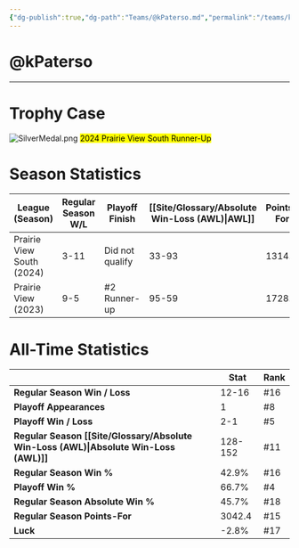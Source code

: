 ```yaml
---
{"dg-publish":true,"dg-path":"Teams/@kPaterso.md","permalink":"/teams/k-paterso/"}
---
```


# @kPaterso
--- 
# Trophy Case

![SilverMedal.png](/img/user/z_Assets/img/SilverMedal.png)
<mark class="grey mark-border">2024 Prairie View South Runner-Up</mark>
# Season Statistics
| **League (Season)** | **Regular Season W/L** | **Playoff Finish** | **[[Site/Glossary/Absolute Win-Loss (AWL)\|AWL]]** | **Points-For** |
| ------------------- | ---------------------- | ------------------ | ------------------------------------ | -------------- |
| Prairie View South (2024) | 3-11 | Did not qualify | 33-93 | 1314.3 |
| Prairie View (2023) | 9-5 | #2 Runner-up | 95-59 | 1728.1 |
# All-Time Statistics
|                                                | **Stat** | **Rank** |
| ---------------------------------------------- | -------- | -------- |
| **Regular Season Win / Loss**                  | 12-16    | #16      |
| **Playoff Appearances**                        | 1        | #8       |
| **Playoff Win / Loss**                         | 2-1      | #5       |
| **Regular Season [[Site/Glossary/Absolute Win-Loss (AWL)\|Absolute Win-Loss (AWL)]]** | 128-152  | #11      |
| **Regular Season Win %**                       | 42.9%    | #16      |
| **Playoff Win %**                              | 66.7%    | #4       |
| **Regular Season Absolute Win %**              | 45.7%    | #18      |
| **Regular Season Points-For**                  | 3042.4   | #15      |
| **Luck**                                       | -2.8%    | #17      |